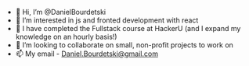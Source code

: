 - 👋 Hi, I’m @DanielBourdetski
- 👀 I’m interested in js and fronted development with react
- 🌱 I have completed the Fullstack course at HackerU (and I expand my knowledge on an hourly basis!)
- 💞️ I’m looking to collaborate on small, non-profit projects to work on 
- 📫 My email - Daniel.Bourdetski@gmail.com
